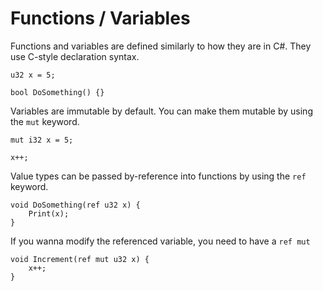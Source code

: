 # Functions / Variables

Functions and variables are defined similarly to how they are in C#.
They use C-style declaration syntax.

```
u32 x = 5;

bool DoSomething() {}
```

Variables are immutable by default.
You can make them mutable by using the `mut` keyword.

```
mut i32 x = 5;

x++;
```

Value types can be passed by-reference into functions by using the `ref` keyword.

```
void DoSomething(ref u32 x) {
    Print(x);
}
```

If you wanna modify the referenced variable, you need to have a `ref mut`

```
void Increment(ref mut u32 x) {
    x++;
}
```

